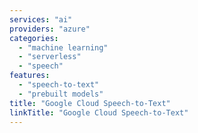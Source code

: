 ```yaml
---
services: "ai"
providers: "azure"
categories:
  - "machine learning"
  - "serverless"
  - "speech"
features:
  - "speech-to-text"
  - "prebuilt models"
title: "Google Cloud Speech-to-Text"
linkTitle: "Google Cloud Speech-to-Text"
---
```

